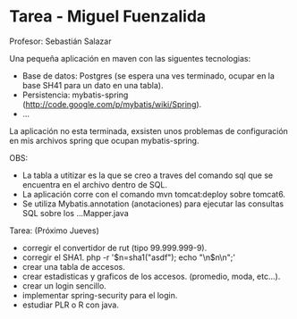 Tarea - Miguel Fuenzalida
=========================

Profesor: Sebastián Salazar

Una pequeña aplicación en maven con las siguentes tecnologias:

- Base de datos: Postgres (se espera una ves terminado, ocupar en la base SH41 para un dato en una tabla).
- Persistencia: mybatis-spring (http://code.google.com/p/mybatis/wiki/Spring).
- ...

La aplicación no esta terminada, exsisten unos problemas de configuración en mis archivos spring que ocupan mybatis-spring.

OBS:

- La tabla a utitizar es la que se creo a traves del comando sql que se encuentra en el archivo dentro de SQL.
- La aplicación corre con el comando mvn tomcat:deploy sobre tomcat6.
- Se utiliza Mybatis.annotation (anotaciones) para ejecutar las consultas SQL sobre los ...Mapper.java

Tarea: (Próximo Jueves)

- corregir el convertidor de rut (tipo 99.999.999-9).
- corregir el SHA1.  php -r '$n=sha1("asdf"); echo "\n$n\n";'
- crear una tabla de accesos.
- crear estadisticas y graficos de los accesos. (promedio, moda, etc...).
- crear un login sencillo.
- implementar spring-security para el login.
- estudiar PLR o R con java.

